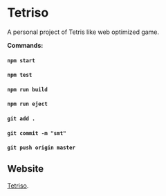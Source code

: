 # Tetriso

A personal project of Tetris like web optimized game.

**Commands:**

#### `npm start`
#### `npm test`
#### `npm run build`
#### `npm run eject`

#### `git add .`
#### `git commit -m "smt"`
#### `git push origin master`

## Website

[Tetriso](https://kire27.github.io/tetriso/).
